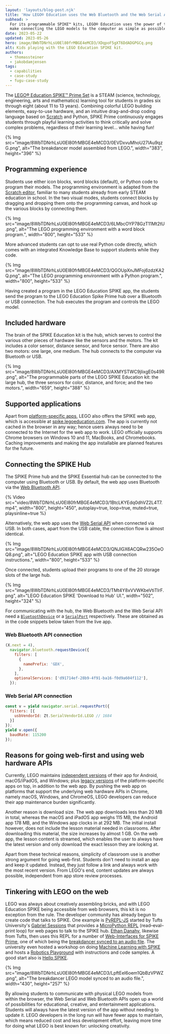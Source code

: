 ```yaml
---
layout: 'layouts/blog-post.njk'
title: 'How LEGO® Education uses the Web Bluetooth and the Web Serial APIs'
subhead: >
  For its programmable SPIKE™ kits, LEGO® Education uses the power of the web to
  make connecting the LEGO models to the computer as simple as possible.
date: 2023-05-22
updated: 2023-05-26
hero: image/8WbTDNrhLsU0El80frMBGE4eMCD3/XDqpoF5gXT6DdADGPGCq.png
alt: Kids playing with the LEGO Education SPIKE kit.
authors:
  - thomassteiner
  - jakobdamjensen
tags:
  - capabilities
  - case-study
  - fugu-case-study
---
```


The
[LEGO® Education SPIKE™ Prime Set](https://education.lego.com/en-us/products/lego-education-spike-prime-set/45678#spike%E2%84%A2-prime)
is a STEAM (science, technology, engineering, arts and mathematics) learning
tool for students in grades six through eight (about 11 to 13 years). Combining colorful LEGO building elements,
easy-to-use hardware, and an intuitive drag-and-drop coding language based on
[Scratch](https://scratch.mit.edu/) and Python, SPIKE Prime continuously engages
students through playful learning activities to think critically and solve
complex problems, regardless of their learning level… while having fun!

{% Img src="image/8WbTDNrhLsU0El80frMBGE4eMCD3/0EVDxvuMhoU27IAu9qzG.png", alt="The breakdancer model assembled from LEGO.", width="383", height="396" %}

## Programming experience

Students use either icon blocks, word blocks (default), or Python code to
program their models. The programming environment is adapted from the
[Scratch editor](https://scratch.mit.edu/projects/editor/?tutorial=getStarted),
familiar to many students already from early STEAM education in school. In the
two visual modes, students connect blocks by dragging and dropping them onto the
programming canvas, and hook up the various blocks by connecting them.

{% Img src="image/8WbTDNrhLsU0El80frMBGE4eMCD3/6LMbcOYP78GzT11Mt2tU.png", alt="The LEGO programming environment with a word block program.", width="800", height="533" %}

More advanced students can opt to use real Python code directly, which comes
with an integrated Knowledge Base to support students while they code.

{% Img src="image/8WbTDNrhLsU0El80frMBGE4eMCD3/QGOUpXnJMFoj6zdzKA2Q.png", alt="The LEGO programming environment with a Python program.", width="800", height="533" %}

Having created a program in the LEGO Education SPIKE app, the students send the
program to the LEGO Education Spike Prime hub over a Bluetooth or USB
connection. The hub executes the program and controls the LEGO model.

## Included hardware

The brain of the SPIKE Education kit is the hub, which serves to control the
various other pieces of hardware like the sensors and the motors. The kit
includes a color sensor, distance sensor, and force sensor. There are also two
motors: one large, one medium. The hub connects to the computer via Bluetooth or
USB.

{% Img src="image/8WbTDNrhLsU0El80frMBGE4eMCD3/AXMYSTWC9jlixgE0s49R.png", alt="The programmable parts of the LEGO SPIKE Education kit: the large hub, the three sensors for color, distance, and force; and the two motors.", width="659", height="388" %}

## Supported applications

Apart from
[platform-specific apps](https://education.lego.com/en-us/teacher-resources/lego-education-spike-prime/support-technical-info/lego-education-spike-prime-support-technical-info-get-the-lego-education-spiketm-app),
LEGO also offers the SPIKE web app, which is accessible at
[spike.legoeducation.com](https://spike.legoeducation.com). The app is currently
not cached in the browser in any way; hence users always need to be connected to
the Internet for the web app to work. LEGO officially supports Chrome browsers
on Windows 10 and 11, MacBooks, and Chromebooks. Caching improvements and making
the app installable are planned features for the future.

## Connecting the SPIKE Hub

The SPIKE Prime hub and the SPIKE Essential hub can be connected to the computer
using Bluetooth or USB. By default, the web app uses Bluetooth via the
[Web Bluetooth API](/articles/bluetooth/).

{% Video src="video/8WbTDNrhLsU0El80frMBGE4eMCD3/1BtcLKYEdq0dhVZ2L4T7.mp4", width="800", height="450", autoplay=true, loop=true, muted=true, playsinline=true %}

Alternatively, the web app uses the
[Web Serial API](/articles/serial/) when connected
via USB. In both cases, apart from the USB cable, the connection flow is almost
identical.

{% Img src="image/8WbTDNrhLsU0El80frMBGE4eMCD3/QNJlGX6ACQRw235OeOQ8.png", alt="LEGO Education SPIKE app with USB connection instructions.", width="800", height="533" %}

Once connected, students upload their programs to one of the 20 storage slots of
the large hub.

{% Img src="image/8WbTDNrhLsU0El80frMBGE4eMCD3/TMt4Y8xVVWKbeVtiTIrF.png", alt="LEGO Education SPIKE 'Download to Hub' UI.", width="502", height="324" %}

For communicating with the hub, the Web Bluetooth and the Web Serial API need a
[`BluetoothDevice`](https://developer.mozilla.org/docs/Web/API/BluetoothDevice)
or a [`SerialPort`](https://developer.mozilla.org/docs/Web/API/SerialPort)
respectively. These are obtained as in the code snippets below taken from the
live app.

### Web Bluetooth API connection

```js
(X.next = 4),
  navigator.bluetooth.requestDevice({
    filters: [
      {
        namePrefix: 'GDX',
      },
    ],
    optionalServices: ['d91714ef-28b9-4f91-ba16-f0d9a604f112'],
  });
```

### Web Serial API connection

```js
const v = yield navigator.serial.requestPort({
  filters: [{
    usbVendorId: Zt.SerialVendorId.LEGO // 1684
  }]
});
yield v.open({
  baudRate: 115200
});
```

## Reasons for going web-first and using web hardware APIs

Currently, LEGO maintains
[independent versions](https://education.lego.com/en-us/downloads/spike-app/software)
of their app for Android, macOS/iPadOS, and Windows; plus
[legacy versions](https://education.lego.com/en-us/downloads/spike-legacy-app/software)
of the platform-specific apps on top, in addition to the web app. By pushing the
web app on platforms that support the underlying web hardware APIs in Chrome,
namely macOS, Windows, and ChromeOS, LEGO developers can reduce their app
maintenance burden significantly.

Another reason is download size. The web app downloads less than 20 MB in total,
whereas the macOS and iPadOS app weighs 115 MB, the Android app 178 MB, and the
Windows app clocks in at 292 MB. The initial install however, does not include
the lesson material needed in classrooms. After downloading this material, the
size increases by almost 1 GB. On the web app, the lesson content is streamed,
which enables the user to always have the latest version and only download the
exact lesson they are looking at.

Apart from these technical reasons, simplicity of classroom use is another strong
argument for going web-first. Students don't need to install an app and keep it
updated. Instead, they just follow a link and always work with the most recent
version. From LEGO's end, content updates are always possible, independent from app
store review processes.

## Tinkering with LEGO on the web

LEGO was always about creatively assembling bricks, and with LEGO Education
SPIKE being accessible from web browsers, this kit is no exception from the
rule. The developer community has already begun to create code that talks to
SPIKE. One example is [PyREPL-JS](https://github.com/tuftsceeo/PyREPLforSPIKE)
started by Tufts University's
[Gabriel Sessions](https://github.com/gabrielsessions) that provides a
[MicroPython REPL](https://pyrepl.web.app/) (read–eval–print loop) for web pages
to talk to the SPIKE hub. [Ethan Danahy](https://github.com/edanahy), likewise
from Tufts, then uses this REPL for a number of
[Web-Interfaces for SPIKE Prime](https://edanahy.github.io/WebSPIKE/), one of
which being the
[breakdancer synced to an audio file](https://education.lego.com/en-us/lessons/prime-life-hacks/break-dance#coding-tips).
The university even hosted a workshop on doing
[Machine Learning with SPIKE](https://edanahy.github.io/MLwithSPIKEworkshop/)
and hosts a
[Robotics Playground](https://www.ceeoinnovations.org/RoboticsPlayground/) with
instructions and code samples. A good start also is
[Hello SPIKE](https://edanahy.github.io/HelloSPIKE/).

{% Img src="image/8WbTDNrhLsU0El80frMBGE4eMCD3/LpftEeI6oem1QbBzVPWZ.png", alt="The breakdancer LEGO model synced to an audio file.", width="430", height="257" %}

By allowing students to communicate with physical LEGO models from within the
browser, the Web Serial and Web Bluetooth APIs open up a world of possibilities
for educational, creative, and entertainment applications. Students will always
have the latest version of the app without needing to update it. LEGO developers
in the long run will have fewer apps to maintain, which means reduced cost and
less development effort, leaving more time for doing what LEGO is best known
for: unlocking creativity.
